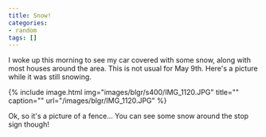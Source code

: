 ```yaml
---
title: Snow!
categories:
- random
tags: []
---
```

I  woke up this morning to see my car covered with some snow, along with  most houses around the area. This is not usual for May 9th. Here's a  picture while it was still snowing.

{% include image.html
            img="images/blgr/s400/IMG_1120.JPG"
            title=""
            caption=""
            url="/images/blgr/IMG_1120.JPG" %}

Ok, so it's a picture of a fence... You can see some snow around the stop sign though!
